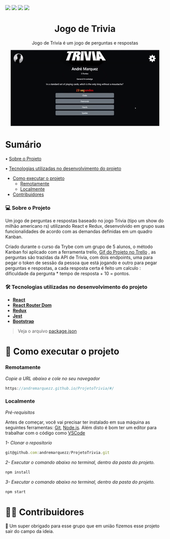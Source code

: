 <img src="https://img.shields.io/github/issues/andremarquezz/ProjetoTrivia?style=plastic"/> <img src="https://img.shields.io/github/forks/andremarquezz/ProjetoTrivia?style=plastic"/> <img src="https://img.shields.io/github/stars/andremarquezz/ProjetoTrivia?style=plastic"/> <img src="https://img.shields.io/github/license/andremarquezz/ProjetoTrivia?style=plastic"/>

<h1 align="center">Jogo de Trivia</h1>
<p align="center">Jogo de Trivia é um jogo de perguntas e respostas</p>
<p align="center"> 
  <img width="470" src="src/assets/to_readme/triviaGif.gif">
 </p>

# Sumário
• [Sobre o Projeto](#-sobre-o-projeto)

• [Tecnologias utilizadas no desenvolvimento do projeto](#-tecnologias-utilizadas-no-desenvolvimento-do-projeto)
- [Como executar o projeto](#-como-executar-o-projeto)
  -  [Remotamente](#remotamente)
  -  [Localmente](#localmente)
- [Contribuidores](#-contribuidores)


### 💻 Sobre o Projeto

<p>Um jogo de perguntas e respostas baseado no jogo Trivia (tipo um show do milhão americano rs) utilizando React e Redux, desenvolvido em grupo suas funcionalidades de acordo com as demandas definidas em um quadro Kanban.</p>
<p>Criado durante o curso da Trybe com um grupo de 5 alunos, o método Kanban foi aplicado com a ferramenta trello, <a target="_blank" href="src/assets/to_readme/trelloKanban.gif">Gif do Projeto no Trello</a> , as perguntas são trazidas da API de Trivia, com dois endpoints, uma para pegar o token de sessão da pessoa que está jogando e outro para pegar perguntas e respostas, a cada resposta certa é feito um calculo : dificuldade da pergunta * tempo de resposta + 10 = pontos. </p> 

### 🛠 Tecnologias utilizadas no desenvolvimento do projeto
-   **[React](https://github.com/facebook/react)**
-   **[React Router Dom](https://github.com/ReactTraining/react-router/tree/master/packages/react-router-dom)**
-   **[Redux](https://github.com/facebook/react)**
-   **[Jest](https://github.com/facebook/jest#-delightful-javascript-testing)**
-   **[Bootstrap](https://getbootstrap.com/)**
> Veja o arquivo [package.json](https://github.com/andremarquezz/ProjetoTrivia/blob/Trivia/package.json)

# 🚀 Como executar o projeto
### Remotamente

*Copie a URL abaixo e cole no seu navegador*
```jsx 
https://andremarquezz.github.io/ProjetoTrivia/#/
```
### Localmente
*Pré-requisitos*

Antes de começar, você vai precisar ter instalado em sua máquina as seguintes ferramentas:
[Git](https://git-scm.com), [Node.js](https://nodejs.org/en/). 
Além disto é bom ter um editor para trabalhar com o código como [VSCode](https://code.visualstudio.com/)

*1- Clonar o repositorio* 
```jsx 
git@github.com:andremarquezz/ProjetoTrivia.git
```
*2- Executar o comando abaixo no terminal, dentro da pasta do projeto.* 
```jsx 
npm install
```
*3- Executar o comando abaixo no terminal, dentro da pasta do projeto.* 
```jsx 
npm start
```

# 👨‍💻 Contribuidores

💜 Um super obrigado para esse grupo que em união fizemos esse projeto sair do campo da ideia.

